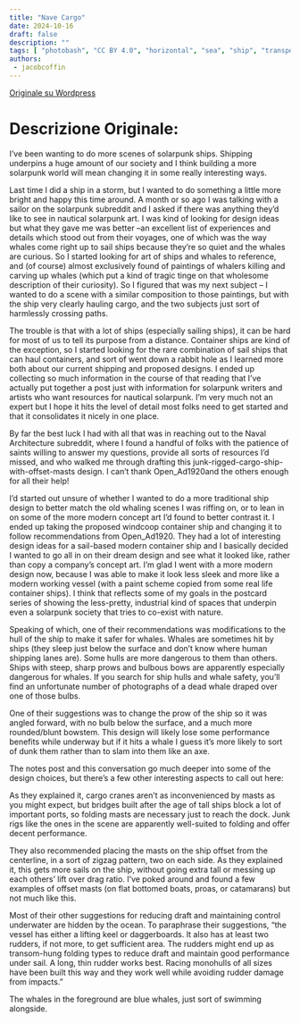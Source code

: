 ```yaml
---
title: "Nave Cargo"
date: 2024-10-16
draft: false
description: ""
tags: [ "photobash", "CC BY 4.0", "horizontal", "sea", "ship", "transport" ]
authors:
 - jacobcoffin
---
```


[Originale su Wordpress](https://jacobcoffinwrites.wordpress.com/2024/10/16/solarpunk-cargo-ship/)

# Descrizione Originale:

I’ve been wanting to do more scenes of solarpunk ships. Shipping underpins a huge amount of our society and I think building a more solarpunk world will mean changing it in some really interesting ways.

Last time I did a ship in a storm, but I wanted to do something a little more bright and happy this time around. A month or so ago I was talking with a sailor on the solarpunk subreddit and I asked if there was anything they’d like to see in nautical solarpunk art. I was kind of looking for design ideas but what they gave me was better –an excellent list of experiences and details which stood out from their voyages, one of which was the way whales come right up to sail ships because they’re so quiet and the whales are curious. So I started looking for art of ships and whales to reference, and (of course) almost exclusively found of paintings of whalers killing and carving up whales (which put a kind of tragic tinge on that wholesome description of their curiosity). So I figured that was my next subject – I wanted to do a scene with a similar composition to those paintings, but with the ship very clearly hauling cargo, and the two subjects just sort of harmlessly crossing paths.

The trouble is that with a lot of ships (especially sailing ships), it can be hard for most of us to tell its purpose from a distance. Container ships are kind of the exception, so I started looking for the rare combination of sail ships that can haul containers, and sort of went down a rabbit hole as I learned more both about our current shipping and proposed designs. I ended up collecting so much information in the course of that reading that I’ve actually put together a post just with information for solarpunk writers and artists who want resources for nautical solarpunk. I’m very much not an expert but I hope it hits the level of detail most folks need to get started and that it consolidates it nicely in one place.

By far the best luck I had with all that was in reaching out to the Naval Architecture subreddit, where I found a handful of folks with the patience of saints willing to answer my questions, provide all sorts of resources I’d missed, and who walked me through drafting this junk-rigged-cargo-ship-with-offset-masts design. I can’t thank Open_Ad1920and the others enough for all their help!

I’d started out unsure of whether I wanted to do a more traditional ship design to better match the old whaling scenes I was riffing on, or to lean in on some of the more modern concept art I’d found to better contrast it. I ended up taking the proposed windcoop container ship and changing it to follow recommendations from Open_Ad1920. They had a lot of interesting design ideas for a sail-based modern container ship and I basically decided I wanted to go all in on their dream design and see what it looked like, rather than copy a company’s concept art. I’m glad I went with a more modern design now, because I was able to make it look less sleek and more like a modern working vessel (with a paint scheme copied from some real life container ships). I think that reflects some of my goals in the postcard series of showing the less-pretty, industrial kind of spaces that underpin even a solarpunk society that tries to co-exist with nature.

Speaking of which, one of their recommendations was modifications to the hull of the ship to make it safer for whales. Whales are sometimes hit by ships (they sleep just below the surface and don’t know where human shipping lanes are). Some hulls are more dangerous to them than others. Ships with steep, sharp prows and bulbous bows are apparently especially dangerous for whales. If you search for ship hulls and whale safety, you’ll find an unfortunate number of photographs of a dead whale draped over one of those bulbs.

One of their suggestions was to change the prow of the ship so it was angled forward, with no bulb below the surface, and a much more rounded/blunt bowstem. This design will likely lose some performance benefits while underway but if it hits a whale I guess it’s more likely to sort of dunk them rather than to slam into them like an axe.

The notes post and this conversation go much deeper into some of the design choices, but there’s a few other interesting aspects to call out here:

As they explained it, cargo cranes aren’t as inconvenienced by masts as you might expect, but bridges built after the age of tall ships block a lot of important ports, so folding masts are necessary just to reach the dock. Junk rigs like the ones in the scene are apparently well-suited to folding and offer decent performance.

They also recommended placing the masts on the ship offset from the centerline, in a sort of zigzag pattern, two on each side. As they explained it, this gets more sails on the ship, without going extra tall or messing up each others’ lift over drag ratio. I’ve poked around and found a few examples of offset masts (on flat bottomed boats, proas, or catamarans) but not much like this.

Most of their other suggestions for reducing draft and maintaining control underwater are hidden by the ocean. To paraphrase their suggestions, “the vessel has either a lifting keel or daggerboards. It also has at least two rudders, if not more, to get sufficient area. The rudders might end up as transom-hung folding types to reduce draft and maintain good performance under sail. A long, thin rudder works best. Racing monohulls of all sizes have been built this way and they work well while avoiding rudder damage from impacts.”

The whales in the foreground are blue whales, just sort of swimming alongside.
